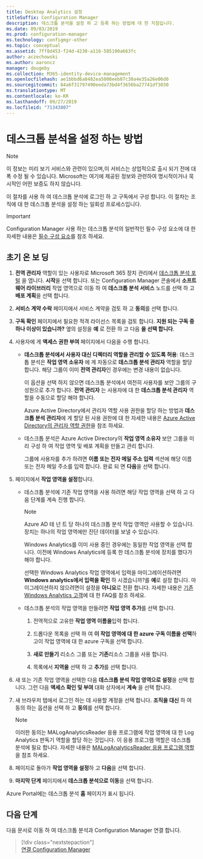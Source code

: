 ```yaml
---
title: Desktop Analytics 설정
titleSuffix: Configuration Manager
description: 데스크톱 분석을 설정 하 고 등록 하는 방법에 대 한 지침입니다.
ms.date: 09/03/2019
ms.prod: configuration-manager
ms.technology: configmgr-other
ms.topic: conceptual
ms.assetid: 7ff8d453-f24d-4230-a116-585190a663fc
author: aczechowski
ms.author: aaroncz
manager: dougeby
ms.collection: M365-identity-device-management
ms.openlocfilehash: ae1bbbd6a8482ea5008eeb87c30a4e35a26e06d0
ms.sourcegitcommit: 84a6f31797490eeda73bd4f3656ba27741df3030
ms.translationtype: MT
ms.contentlocale: ko-KR
ms.lasthandoff: 09/27/2019
ms.locfileid: "71343807"
---
```

# <a name="how-to-set-up-desktop-analytics"></a>데스크톱 분석을 설정 하는 방법

> [!Note]  
> 이 정보는 미리 보기 서비스와 관련이 있으며,이 서비스는 상업적으로 출시 되기 전에 대폭 수정 될 수 있습니다. Microsoft는 여기에 제공된 정보와 관련하여 명시적이거나 묵시적인 어떤 보증도 하지 않습니다.  

이 절차를 사용 하 여 데스크톱 분석에 로그인 하 고 구독에서 구성 합니다. 이 절차는 조직에 대 한 데스크톱 분석을 설정 하는 일회성 프로세스입니다.  


> [!Important]  
> Configuration Manager 사용 하는 데스크톱 분석의 일반적인 필수 구성 요소에 대 한 자세한 내용은 [필수 구성 요소](/sccm/desktop-analytics/overview#prerequisites)를 참조 하세요.  

## <a name="initial-onboarding"></a>초기 온 보 딩

1. **전역 관리자** 역할이 있는 사용자로 Microsoft 365 장치 관리에서 [데스크톱 분석 포털](https://aka.ms/desktopanalytics) 을 엽니다. **시작**을 선택 합니다. 또는 Configuration Manager 콘솔에서 **소프트웨어 라이브러리** 작업 영역으로 이동 하 여 **데스크톱 분석 서비스** 노드를 선택 하 고 **배포 계획**을 선택 합니다.

2. **서비스 계약 수락** 페이지에서 서비스 계약을 검토 하 고 **동의**를 선택 합니다.  

3. **구독 확인** 페이지에서 필요한 적격 라이선스 목록을 검토 합니다. **지원 되는 구독 중 하나 이상이 있습니까?** 옆의 설정을 **예** 로 전환 하 고 다음 **을 선택 합니다**.  

4. 사용자에 게 **액세스 권한 부여** 페이지에서 다음을 수행 합니다.

    - **데스크톱 분석에서 사용자 대신 디렉터리 역할을 관리할 수 있도록 허용**: 데스크톱 분석은 **작업 영역 소유자** 에 게 자동으로 **데스크톱 분석 관리자** 역할을 할당 합니다. 해당 그룹이 이미 **전역 관리자**인 경우에는 변경 내용이 없습니다.

        이 옵션을 선택 하지 않으면 데스크톱 분석에서 여전히 사용자를 보안 그룹의 구성원으로 추가 합니다. **전역 관리자** 는 사용자에 대 한 **데스크톱 분석 관리자** 역할을 수동으로 할당 해야 합니다.   

        Azure Active Directory에서 관리자 역할 사용 권한을 할당 하는 방법과 **데스크톱 분석 관리자**에 게 할당 된 사용 권한에 대 한 자세한 내용은 [Azure Active Directory의 관리자 역할 권한](https://docs.microsoft.com/azure/active-directory/users-groups-roles/directory-assign-admin-roles)을 참조 하세요.  

    - 데스크톱 분석은 Azure Active Directory의 **작업 영역 소유자** 보안 그룹을 미리 구성 하 여 작업 영역 및 배포 계획을 만들고 관리 합니다. 

        그룹에 사용자를 추가 하려면 **이름 또는 전자 메일 주소 입력** 섹션에 해당 이름 또는 전자 메일 주소를 입력 합니다. 완료 되 면 **다음**을 선택 합니다.

5. 페이지에서 **작업 영역을 설정**합니다.  

    - 데스크톱 분석에 기존 작업 영역을 사용 하려면 해당 작업 영역을 선택 하 고 다음 단계를 계속 진행 합니다.  

        > [!Note]  
        > Azure AD 테 넌 트 당 하나의 데스크톱 분석 작업 영역만 사용할 수 있습니다. 장치는 하나의 작업 영역에만 진단 데이터를 보낼 수 있습니다.  

        Windows Analytics를 이미 사용 중인 경우에는 동일한 작업 영역을 선택 합니다. 이전에 Windows Analytics에 등록 한 데스크톱 분석에 장치를 했다가 해야 합니다.

        선택한 Windows Analytics 작업 영역에서 입력을 마이그레이션하려면 **Windows analytics에서 입력을 확인** 하 시겠습니까?를 **예**로 설정 합니다. 마이그레이션하지 않으려면이 설정을 **아니요**로 전환 합니다. 자세한 내용은 [기존 Windows Analytics 고객](/sccm/desktop-analytics/faq#existing-windows-analytics-customers)에 대 한 FAQ를 참조 하세요.

    - 데스크톱 분석의 작업 영역을 만들려면 **작업 영역 추가**를 선택 합니다.  

        1. 전역적으로 고유한 **작업 영역 이름을**입력 합니다.<!--do we have any guidance for this name?-->  

        2. 드롭다운 목록을 선택 하 여 **이 작업 영역에 대 한 azure 구독 이름을 선택**하 고이 작업 영역에 대 한 azure 구독을 선택 합니다.  

        3. **새로 만들기** 리소스 그룹 또는 **기존**리소스 그룹을 사용 합니다.

        4. 목록에서 **지역을** 선택 하 고 **추가**를 선택 합니다.  

6. 새 또는 기존 작업 영역을 선택한 다음 **데스크톱 분석 작업 영역으로 설정**을 선택 합니다.  그런 다음 **액세스 확인 및 부여** 대화 상자에서 **계속** 을 선택 합니다.  

7. 새 브라우저 탭에서 로그인 하는 데 사용할 계정을 선택 합니다. **조직을 대신** 하 여 동의 하는 옵션을 선택 하 고 **동의**를 선택 합니다.  

    > [!Note]  
    > 이러한 동의는 MALogAnalyticsReader 응용 프로그램에 작업 영역에 대 한 Log Analytics 판독기 역할을 할당 하는 것입니다. 이 응용 프로그램 역할은 데스크톱 분석에 필요 합니다. 자세한 내용은 [MALogAnalyticsReader 응용 프로그램 역할](/sccm/desktop-analytics/troubleshooting#bkmk_MALogAnalyticsReader)을 참조 하세요.  

8. 페이지로 돌아가 **작업 영역을 설정**하 고 **다음**을 선택 합니다.  

9. **마지막 단계** 페이지에서 **데스크톱 분석으로 이동**을 선택 합니다.

Azure Portal에는 데스크톱 분석 **홈** 페이지가 표시 됩니다.


## <a name="next-steps"></a>다음 단계

다음 문서로 이동 하 여 데스크톱 분석과 Configuration Manager 연결 합니다.
> [!div class="nextstepaction"]  
> [연결 Configuration Manager](/sccm/desktop-analytics/connect-configmgr)  
